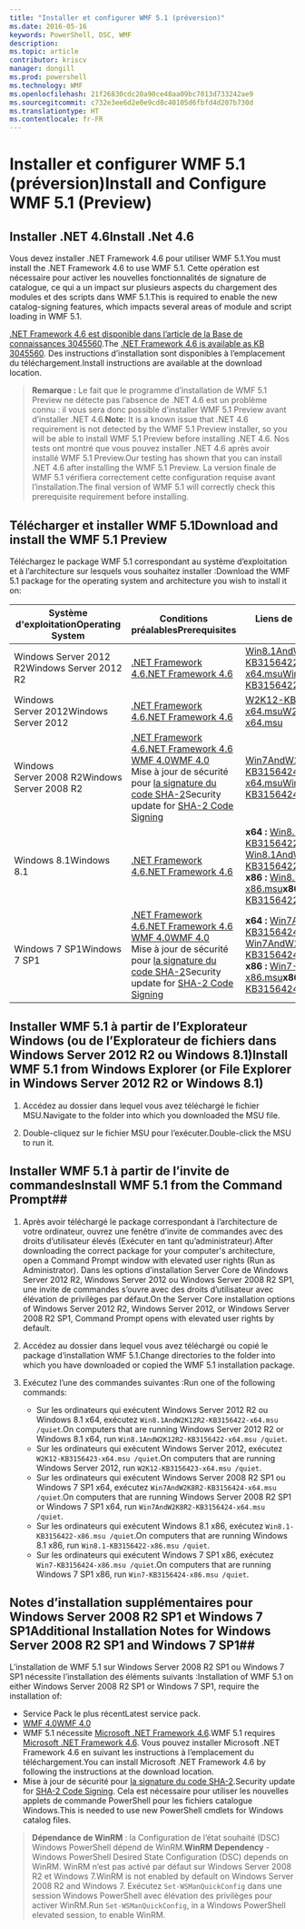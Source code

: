 ```yaml
---
title: "Installer et configurer WMF 5.1 (préversion)"
ms.date: 2016-05-16
keywords: PowerShell, DSC, WMF
description: 
ms.topic: article
contributor: kriscv
manager: dongill
ms.prod: powershell
ms.technology: WMF
ms.openlocfilehash: 21f26830cdc20a90ce48aa09bc7013d733242ae9
ms.sourcegitcommit: c732e3ee6d2e0e9cd8c40105d6fbfd4d207b730d
ms.translationtype: HT
ms.contentlocale: fr-FR
---
```

# <a name="install-and-configure-wmf-51-preview"></a><span data-ttu-id="1efb7-103">Installer et configurer WMF 5.1 (préversion)</span><span class="sxs-lookup"><span data-stu-id="1efb7-103">Install and Configure WMF 5.1 (Preview)</span></span> #

## <a name="install-net-46"></a><span data-ttu-id="1efb7-104">Installer .NET 4.6</span><span class="sxs-lookup"><span data-stu-id="1efb7-104">Install .Net 4.6</span></span>
<span data-ttu-id="1efb7-105">Vous devez installer .NET Framework 4.6 pour utiliser WMF 5.1.</span><span class="sxs-lookup"><span data-stu-id="1efb7-105">You must install the .NET Framework 4.6 to use WMF 5.1.</span></span> <span data-ttu-id="1efb7-106">Cette opération est nécessaire pour activer les nouvelles fonctionnalités de signature de catalogue, ce qui a un impact sur plusieurs aspects du chargement des modules et des scripts dans WMF 5.1.</span><span class="sxs-lookup"><span data-stu-id="1efb7-106">This is required to enable the new catalog-signing features, which impacts several areas of module and script loading in WMF 5.1.</span></span> 

<span data-ttu-id="1efb7-107">[.NET Framework 4.6 est disponible dans l’article de la Base de connaissances 3045560](https://support.microsoft.com/en-us/kb/3045560).</span><span class="sxs-lookup"><span data-stu-id="1efb7-107">The [.NET Framework 4.6 is available as KB 3045560](https://support.microsoft.com/en-us/kb/3045560).</span></span> <span data-ttu-id="1efb7-108">Des instructions d’installation sont disponibles à l’emplacement du téléchargement.</span><span class="sxs-lookup"><span data-stu-id="1efb7-108">Install instructions are available at the download location.</span></span>

> <span data-ttu-id="1efb7-109">**Remarque :** Le fait que le programme d’installation de WMF 5.1 Preview ne détecte pas l’absence de .NET 4.6 est un problème connu : il vous sera donc possible d’installer WMF 5.1 Preview avant d’installer .NET 4.6.</span><span class="sxs-lookup"><span data-stu-id="1efb7-109">**Note:** It is a known issue that .NET 4.6 requirement is not detected by the WMF 5.1 Preview installer, so you will be able to install WMF 5.1 Preview before installing .NET 4.6.</span></span> <span data-ttu-id="1efb7-110">Nos tests ont montré que vous pouvez installer .NET 4.6 après avoir installé WMF 5.1 Preview.</span><span class="sxs-lookup"><span data-stu-id="1efb7-110">Our testing has shown that you can install .NET 4.6 after installing the WMF 5.1 Preview.</span></span> <span data-ttu-id="1efb7-111">La version finale de WMF 5.1 vérifiera correctement cette configuration requise avant l’installation.</span><span class="sxs-lookup"><span data-stu-id="1efb7-111">The final version of WMF 5.1 will correctly check this prerequisite requirement before installing.</span></span> 

## <a name="download-and-install-the-wmf-51-preview"></a><span data-ttu-id="1efb7-112">Télécharger et installer WMF 5.1</span><span class="sxs-lookup"><span data-stu-id="1efb7-112">Download and install the WMF 5.1 Preview</span></span>

<span data-ttu-id="1efb7-113">Téléchargez le package WMF 5.1 correspondant au système d’exploitation et à l’architecture sur lesquels vous souhaitez installer :</span><span class="sxs-lookup"><span data-stu-id="1efb7-113">Download the WMF 5.1 package for the operating system and architecture you wish to install it on:</span></span>

| <span data-ttu-id="1efb7-114">Système d'exploitation</span><span class="sxs-lookup"><span data-stu-id="1efb7-114">Operating System</span></span>       | <span data-ttu-id="1efb7-115">Conditions préalables</span><span class="sxs-lookup"><span data-stu-id="1efb7-115">Prerequisites</span></span> | <span data-ttu-id="1efb7-116">Liens de package</span><span class="sxs-lookup"><span data-stu-id="1efb7-116">Package Links</span></span>             |
|------------------------|---------------|---------------------------|
| <span data-ttu-id="1efb7-117">Windows Server 2012 R2</span><span class="sxs-lookup"><span data-stu-id="1efb7-117">Windows Server 2012 R2</span></span> | [<span data-ttu-id="1efb7-118">.NET Framework 4.6</span><span class="sxs-lookup"><span data-stu-id="1efb7-118">.NET Framework 4.6</span></span>](https://support.microsoft.com/en-us/kb/3045560) | [<span data-ttu-id="1efb7-119">Win8.1AndW2K12R2-KB3156422-x64.msu</span><span class="sxs-lookup"><span data-stu-id="1efb7-119">Win8.1AndW2K12R2-KB3156422-x64.msu</span></span>](http://go.microsoft.com/fwlink/?LinkID=823586)|
| <span data-ttu-id="1efb7-120">Windows Server 2012</span><span class="sxs-lookup"><span data-stu-id="1efb7-120">Windows Server 2012</span></span>    | [<span data-ttu-id="1efb7-121">.NET Framework 4.6</span><span class="sxs-lookup"><span data-stu-id="1efb7-121">.NET Framework 4.6</span></span>](https://support.microsoft.com/en-us/kb/3045560) | [<span data-ttu-id="1efb7-122">W2K12-KB3156423-x64.msu</span><span class="sxs-lookup"><span data-stu-id="1efb7-122">W2K12-KB3156423-x64.msu</span></span>](http://go.microsoft.com/fwlink/?LinkID=823587)|
| <span data-ttu-id="1efb7-123">Windows Server 2008 R2</span><span class="sxs-lookup"><span data-stu-id="1efb7-123">Windows Server 2008 R2</span></span> | [<span data-ttu-id="1efb7-124">.NET Framework 4.6</span><span class="sxs-lookup"><span data-stu-id="1efb7-124">.NET Framework 4.6</span></span>](https://support.microsoft.com/en-us/kb/3045560) </br> [<span data-ttu-id="1efb7-125">WMF 4.0</span><span class="sxs-lookup"><span data-stu-id="1efb7-125">WMF 4.0</span></span>](http://www.microsoft.com/en-us/download/details.aspx?id=40855) </br> <span data-ttu-id="1efb7-126">Mise à jour de sécurité pour [la signature du code SHA-2](https://technet.microsoft.com/en-us/library/security/3033929)</span><span class="sxs-lookup"><span data-stu-id="1efb7-126">Security update for [SHA-2 Code Signing](https://technet.microsoft.com/en-us/library/security/3033929)</span></span> | [<span data-ttu-id="1efb7-127">Win7AndW2K8R2-KB3156424-x64.msu</span><span class="sxs-lookup"><span data-stu-id="1efb7-127">Win7AndW2K8R2-KB3156424-x64.msu</span></span>](http://go.microsoft.com/fwlink/?LinkID=823588) |
| <span data-ttu-id="1efb7-128">Windows 8.1</span><span class="sxs-lookup"><span data-stu-id="1efb7-128">Windows 8.1</span></span>            | [<span data-ttu-id="1efb7-129">.NET Framework 4.6</span><span class="sxs-lookup"><span data-stu-id="1efb7-129">.NET Framework 4.6</span></span>](https://support.microsoft.com/en-us/kb/3045560) | <span data-ttu-id="1efb7-130">**x64 :** [Win8.1AndW2K12R2-KB3156422-x64.msu](http://go.microsoft.com/fwlink/?LinkID=823586)</span><span class="sxs-lookup"><span data-stu-id="1efb7-130">**x64:** [Win8.1AndW2K12R2-KB3156422-x64.msu](http://go.microsoft.com/fwlink/?LinkID=823586)</span></span> </br> <span data-ttu-id="1efb7-131">**x86 :** [Win8.1-KB3156422-x86.msu](http://go.microsoft.com/fwlink/?LinkID=823589)</span><span class="sxs-lookup"><span data-stu-id="1efb7-131">**x86:** [Win8.1-KB3156422-x86.msu](http://go.microsoft.com/fwlink/?LinkID=823589)</span></span> |
| <span data-ttu-id="1efb7-132">Windows 7 SP1</span><span class="sxs-lookup"><span data-stu-id="1efb7-132">Windows 7 SP1</span></span>          | [<span data-ttu-id="1efb7-133">.NET Framework 4.6</span><span class="sxs-lookup"><span data-stu-id="1efb7-133">.NET Framework 4.6</span></span>](https://support.microsoft.com/en-us/kb/3045560) </br> [<span data-ttu-id="1efb7-134">WMF 4.0</span><span class="sxs-lookup"><span data-stu-id="1efb7-134">WMF 4.0</span></span>](http://www.microsoft.com/en-us/download/details.aspx?id=40855) </br> <span data-ttu-id="1efb7-135">Mise à jour de sécurité pour [la signature du code SHA-2](https://technet.microsoft.com/en-us/library/security/3033929)</span><span class="sxs-lookup"><span data-stu-id="1efb7-135">Security update for [SHA-2 Code Signing](https://technet.microsoft.com/en-us/library/security/3033929)</span></span> | <span data-ttu-id="1efb7-136">**x64 :** [Win7AndW2K8R2-KB3156424-x64.msu](http://go.microsoft.com/fwlink/?LinkID=823588)</span><span class="sxs-lookup"><span data-stu-id="1efb7-136">**x64:** [Win7AndW2K8R2-KB3156424-x64.msu](http://go.microsoft.com/fwlink/?LinkID=823588)</span></span> </br> <span data-ttu-id="1efb7-137">**x86 :** [Win7-KB3156424-x86.msu](http://go.microsoft.com/fwlink/?LinkID=823590)</span><span class="sxs-lookup"><span data-stu-id="1efb7-137">**x86:** [Win7-KB3156424-x86.msu](http://go.microsoft.com/fwlink/?LinkID=823590)</span></span> |


## <a name="install-wmf-51-from-windows-explorer-or-file-explorer-in-windows-server-2012-r2-or-windows-81"></a><span data-ttu-id="1efb7-138">Installer WMF 5.1 à partir de l’Explorateur Windows (ou de l’Explorateur de fichiers dans Windows Server 2012 R2 ou Windows 8.1)</span><span class="sxs-lookup"><span data-stu-id="1efb7-138">Install WMF 5.1 from Windows Explorer (or File Explorer in Windows Server 2012 R2 or Windows 8.1)</span></span>

1. <span data-ttu-id="1efb7-139">Accédez au dossier dans lequel vous avez téléchargé le fichier MSU.</span><span class="sxs-lookup"><span data-stu-id="1efb7-139">Navigate to the folder into which you downloaded the MSU file.</span></span>

2. <span data-ttu-id="1efb7-140">Double-cliquez sur le fichier MSU pour l’exécuter.</span><span class="sxs-lookup"><span data-stu-id="1efb7-140">Double-click the MSU to run it.</span></span>

## <a name="install-wmf-51-from-the-command-prompt"></a><span data-ttu-id="1efb7-141">Installer WMF 5.1 à partir de l’invite de commandes</span><span class="sxs-lookup"><span data-stu-id="1efb7-141">Install WMF 5.1 from the Command Prompt</span></span>##

1. <span data-ttu-id="1efb7-142">Après avoir téléchargé le package correspondant à l’architecture de votre ordinateur, ouvrez une fenêtre d’invite de commandes avec des droits d’utilisateur élevés (Exécuter en tant qu’administrateur).</span><span class="sxs-lookup"><span data-stu-id="1efb7-142">After downloading the correct package for your computer's architecture, open a Command Prompt window with elevated user rights (Run as Administrator).</span></span> <span data-ttu-id="1efb7-143">Dans les options d’installation Server Core de Windows Server 2012 R2, Windows Server 2012 ou Windows Server 2008 R2 SP1, une invite de commandes s’ouvre avec des droits d’utilisateur avec élévation de privilèges par défaut.</span><span class="sxs-lookup"><span data-stu-id="1efb7-143">On the Server Core installation options of Windows Server 2012 R2, Windows Server 2012, or Windows Server 2008 R2 SP1, Command Prompt opens with elevated user rights by default.</span></span>

2. <span data-ttu-id="1efb7-144">Accédez au dossier dans lequel vous avez téléchargé ou copié le package d’installation WMF 5.1.</span><span class="sxs-lookup"><span data-stu-id="1efb7-144">Change directories to the folder into which you have downloaded or copied the WMF 5.1 installation package.</span></span>

3. <span data-ttu-id="1efb7-145">Exécutez l’une des commandes suivantes :</span><span class="sxs-lookup"><span data-stu-id="1efb7-145">Run one of the following commands:</span></span>
    - <span data-ttu-id="1efb7-146">Sur les ordinateurs qui exécutent Windows Server 2012 R2 ou Windows 8.1 x64, exécutez `Win8.1AndW2K12R2-KB3156422-x64.msu /quiet`.</span><span class="sxs-lookup"><span data-stu-id="1efb7-146">On computers that are running Windows Server 2012 R2 or Windows 8.1 x64, run `Win8.1AndW2K12R2-KB3156422-x64.msu /quiet`.</span></span>
    - <span data-ttu-id="1efb7-147">Sur les ordinateurs qui exécutent Windows Server 2012, exécutez `W2K12-KB3156423-x64.msu /quiet`.</span><span class="sxs-lookup"><span data-stu-id="1efb7-147">On computers that are running Windows Server 2012, run `W2K12-KB3156423-x64.msu /quiet`.</span></span>
    - <span data-ttu-id="1efb7-148">Sur les ordinateurs qui exécutent Windows Server 2008 R2 SP1 ou Windows 7 SP1 x64, exécutez `Win7AndW2K8R2-KB3156424-x64.msu /quiet`.</span><span class="sxs-lookup"><span data-stu-id="1efb7-148">On computers that are running Windows Server 2008 R2 SP1 or Windows 7 SP1 x64, run `Win7AndW2K8R2-KB3156424-x64.msu /quiet`.</span></span>
    - <span data-ttu-id="1efb7-149">Sur les ordinateurs qui exécutent Windows 8.1 x86, exécutez `Win8.1-KB3156422-x86.msu /quiet`.</span><span class="sxs-lookup"><span data-stu-id="1efb7-149">On computers that are running Windows 8.1 x86, run `Win8.1-KB3156422-x86.msu /quiet`.</span></span>
    - <span data-ttu-id="1efb7-150">Sur les ordinateurs qui exécutent Windows 7 SP1 x86, exécutez `Win7-KB3156424-x86.msu /quiet`.</span><span class="sxs-lookup"><span data-stu-id="1efb7-150">On computers that are running Windows 7 SP1 x86, run `Win7-KB3156424-x86.msu /quiet`.</span></span>

## <a name="additional-installation-notes-for-windows-server-2008-r2-sp1-and-windows-7-sp1"></a><span data-ttu-id="1efb7-151">Notes d’installation supplémentaires pour Windows Server 2008 R2 SP1 et Windows 7 SP1</span><span class="sxs-lookup"><span data-stu-id="1efb7-151">Additional Installation Notes for Windows Server 2008 R2 SP1 and Windows 7 SP1</span></span>##
<span data-ttu-id="1efb7-152">L’installation de WMF 5.1 sur Windows Server 2008 R2 SP1 ou Windows 7 SP1 nécessite l’installation des éléments suivants :</span><span class="sxs-lookup"><span data-stu-id="1efb7-152">Installation of WMF 5.1 on either Windows Server 2008 R2 SP1 or Windows 7 SP1, require the installation of:</span></span>
- <span data-ttu-id="1efb7-153">Service Pack le plus récent</span><span class="sxs-lookup"><span data-stu-id="1efb7-153">Latest service pack.</span></span>
- [<span data-ttu-id="1efb7-154">WMF 4.0</span><span class="sxs-lookup"><span data-stu-id="1efb7-154">WMF 4.0</span></span>](http://www.microsoft.com/en-us/download/details.aspx?id=40855)
- <span data-ttu-id="1efb7-155">WMF 5.1 nécessite [Microsoft .NET Framework 4.6](https://support.microsoft.com/en-us/kb/3045560).</span><span class="sxs-lookup"><span data-stu-id="1efb7-155">WMF 5.1 requires [Microsoft .NET Framework 4.6](https://support.microsoft.com/en-us/kb/3045560).</span></span> <span data-ttu-id="1efb7-156">Vous pouvez installer Microsoft .NET Framework 4.6 en suivant les instructions à l’emplacement du téléchargement.</span><span class="sxs-lookup"><span data-stu-id="1efb7-156">You can install Microsoft .NET Framework 4.6 by following the instructions at the download location.</span></span>
- <span data-ttu-id="1efb7-157">Mise à jour de sécurité pour [la signature du code SHA-2](https://technet.microsoft.com/en-us/library/security/3033929).</span><span class="sxs-lookup"><span data-stu-id="1efb7-157">Security update for [SHA-2 Code Signing](https://technet.microsoft.com/en-us/library/security/3033929).</span></span> <span data-ttu-id="1efb7-158">Cela est nécessaire pour utiliser les nouvelles applets de commande PowerShell pour les fichiers catalogue Windows.</span><span class="sxs-lookup"><span data-stu-id="1efb7-158">This is needed to use new PowerShell cmdlets for Windows catalog files.</span></span> 

> <span data-ttu-id="1efb7-159">**Dépendance de WinRM** : la Configuration de l’état souhaité (DSC) Windows PowerShell dépend de WinRM.</span><span class="sxs-lookup"><span data-stu-id="1efb7-159">**WinRM Dependency** - Windows PowerShell Desired State Configuration (DSC) depends on WinRM.</span></span> <span data-ttu-id="1efb7-160">WinRM n’est pas activé par défaut sur Windows Server 2008 R2 et Windows 7.</span><span class="sxs-lookup"><span data-stu-id="1efb7-160">WinRM is not enabled by default on Windows Server 2008 R2 and Windows 7.</span></span> <span data-ttu-id="1efb7-161">Exécutez `Set-WSManQuickConfig` dans une session Windows PowerShell avec élévation des privilèges pour activer WinRM.</span><span class="sxs-lookup"><span data-stu-id="1efb7-161">Run `Set-WSManQuickConfig`, in a Windows PowerShell elevated session, to enable WinRM.</span></span>

